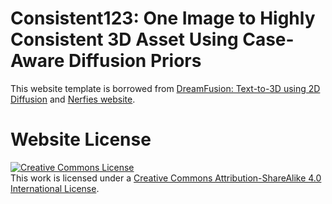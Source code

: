 # Consistent123: One Image to Highly Consistent 3D Asset Using Case-Aware Diffusion Priors

This website template is borrowed from [DreamFusion: Text-to-3D using 2D Diffusion](https://dreamfusion3d.github.io/) and [Nerfies website](https://nerfies.github.io). 

# Website License
<a rel="license" href="http://creativecommons.org/licenses/by-sa/4.0/"><img alt="Creative Commons License" style="border-width:0" src="https://i.creativecommons.org/l/by-sa/4.0/88x31.png" /></a><br />This work is licensed under a <a rel="license" href="http://creativecommons.org/licenses/by-sa/4.0/">Creative Commons Attribution-ShareAlike 4.0 International License</a>.


<!-- simple site
Testing your site locally
To test your site locally, you’ll need

ruby
the github-pages gem
Installing ruby
There are lots of different ways to install ruby.

In Mac OS X, older versions of ruby will already be installed. But I use the Ruby Version Manager (RVM) to have a more recent version. You could also use Homebrew.

In Windows, use RubyInstaller. (In most of this tutorial, I’ve assumed you’re using a Mac or some flavor of Unix. It’s possible that none of this was usable for Windows folks. Sorry!)

Installing the github-pages gem
Run the following command:

gem install github-pages
This will install the github-pages gem and all dependencies (including jekyll).

Later, to update the gem, type:

gem update github-pages
Testing your site locally
To construct and test your site locally, go into the directory and type

jekyll build
This will create (or modify) a _site/ directory, containing everything from assets/, and then the index.md and all pages/*.md files, converted to html. (So there’ll be _site/index.html and the various _site/pages/*.html.)

Type the following in order to “serve” the site. This will first run build, and so it does not need to be preceded by jekyll build.

jekyll serve
Now open your browser and go to http://localhost:4000

CC0   Karl Broman -->
